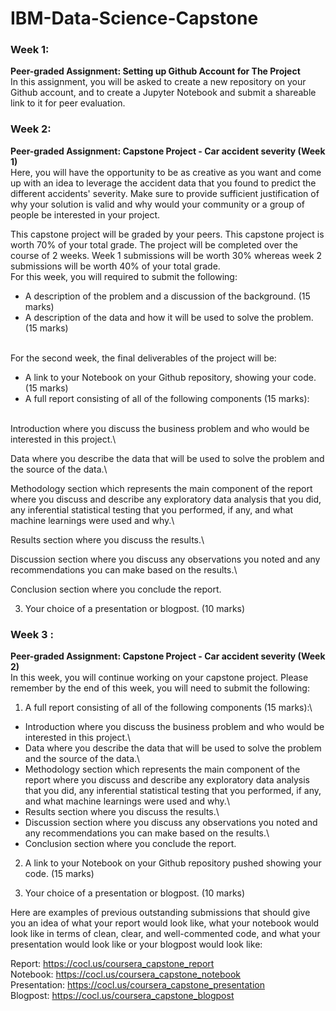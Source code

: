 # IBM-Data-Science-Capstone


### Week 1:
**Peer-graded Assignment: Setting up Github Account for The Project**\
In this assignment, you will be asked to create a new repository on your Github account, and to create a Jupyter Notebook and submit a shareable link to it for peer evaluation.


### Week 2:
**Peer-graded Assignment: Capstone Project - Car accident severity (Week 1)**\
Here, you will have the opportunity to be as creative as you want and come up with an idea to leverage the accident data that you found to predict the different accidents' severity. Make sure to provide sufficient justification of why your solution is valid and why would your community or a group of people be interested in your project.

This capstone project will be graded by your peers. This capstone project is worth 70% of your total grade. The project will be completed over the course of 2 weeks. Week 1 submissions will be worth 30% whereas week 2 submissions will be worth 40% of your total grade.
\
For this week, you will required to submit the following:
+ A description of the problem and a discussion of the background. (15 marks)
+ A description of the data and how it will be used to solve the problem. (15 marks)

\
For the second week, the final deliverables of the project will be:
+ A link to your Notebook on your Github repository, showing your code. (15 marks)
+ A full report consisting of all of the following components (15 marks):

\
Introduction where you discuss the business problem and who would be interested in this project.\

Data where you describe the data that will be used to solve the problem and the source of the data.\

Methodology section which represents the main component of the report where you discuss and describe any exploratory data analysis that you did, any inferential statistical testing that you performed, if any, and what machine learnings were used and why.\

Results section where you discuss the results.\

Discussion section where you discuss any observations you noted and any recommendations you can make based on the results.\

Conclusion section where you conclude the report.

3. Your choice of a presentation or blogpost. (10 marks)


### Week 3 :
**Peer-graded Assignment: Capstone Project - Car accident severity (Week 2)**\
In this week, you will continue working on your capstone project. Please remember by the end of this week, you will need to submit the following:

1. A full report consisting of all of the following components (15 marks):\
+ Introduction where you discuss the business problem and who would be interested in this project.\
+ Data where you describe the data that will be used to solve the problem and the source of the data.\
+ Methodology section which represents the main component of the report where you discuss and describe any exploratory data analysis that you did, any inferential statistical testing that you performed, if any, and what machine learnings were used and why.\
+ Results section where you discuss the results.\
+ Discussion section where you discuss any observations you noted and any recommendations you can make based on the results.\
+ Conclusion section where you conclude the report.

2. A link to your Notebook on your Github repository pushed showing your code. (15 marks)

3. Your choice of a presentation or blogpost. (10 marks)

Here are examples of previous outstanding submissions that should give you an idea of what your report would look like, what your notebook would look like in terms of clean, clear, and well-commented code, and what your presentation would look like or your blogpost would look like:

Report: https://cocl.us/coursera_capstone_report \
Notebook: https://cocl.us/coursera_capstone_notebook \
Presentation: https://cocl.us/coursera_capstone_presentation \
Blogpost: https://cocl.us/coursera_capstone_blogpost
